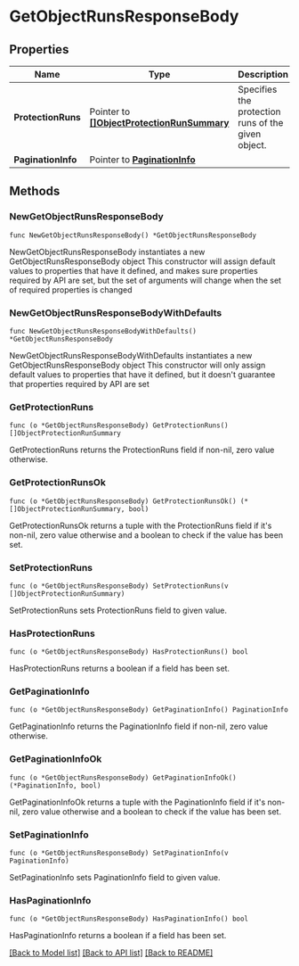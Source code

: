 # GetObjectRunsResponseBody

## Properties

Name | Type | Description | Notes
------------ | ------------- | ------------- | -------------
**ProtectionRuns** | Pointer to [**[]ObjectProtectionRunSummary**](ObjectProtectionRunSummary.md) | Specifies the protection runs of the given object. | [optional] 
**PaginationInfo** | Pointer to [**PaginationInfo**](PaginationInfo.md) |  | [optional] 

## Methods

### NewGetObjectRunsResponseBody

`func NewGetObjectRunsResponseBody() *GetObjectRunsResponseBody`

NewGetObjectRunsResponseBody instantiates a new GetObjectRunsResponseBody object
This constructor will assign default values to properties that have it defined,
and makes sure properties required by API are set, but the set of arguments
will change when the set of required properties is changed

### NewGetObjectRunsResponseBodyWithDefaults

`func NewGetObjectRunsResponseBodyWithDefaults() *GetObjectRunsResponseBody`

NewGetObjectRunsResponseBodyWithDefaults instantiates a new GetObjectRunsResponseBody object
This constructor will only assign default values to properties that have it defined,
but it doesn't guarantee that properties required by API are set

### GetProtectionRuns

`func (o *GetObjectRunsResponseBody) GetProtectionRuns() []ObjectProtectionRunSummary`

GetProtectionRuns returns the ProtectionRuns field if non-nil, zero value otherwise.

### GetProtectionRunsOk

`func (o *GetObjectRunsResponseBody) GetProtectionRunsOk() (*[]ObjectProtectionRunSummary, bool)`

GetProtectionRunsOk returns a tuple with the ProtectionRuns field if it's non-nil, zero value otherwise
and a boolean to check if the value has been set.

### SetProtectionRuns

`func (o *GetObjectRunsResponseBody) SetProtectionRuns(v []ObjectProtectionRunSummary)`

SetProtectionRuns sets ProtectionRuns field to given value.

### HasProtectionRuns

`func (o *GetObjectRunsResponseBody) HasProtectionRuns() bool`

HasProtectionRuns returns a boolean if a field has been set.

### GetPaginationInfo

`func (o *GetObjectRunsResponseBody) GetPaginationInfo() PaginationInfo`

GetPaginationInfo returns the PaginationInfo field if non-nil, zero value otherwise.

### GetPaginationInfoOk

`func (o *GetObjectRunsResponseBody) GetPaginationInfoOk() (*PaginationInfo, bool)`

GetPaginationInfoOk returns a tuple with the PaginationInfo field if it's non-nil, zero value otherwise
and a boolean to check if the value has been set.

### SetPaginationInfo

`func (o *GetObjectRunsResponseBody) SetPaginationInfo(v PaginationInfo)`

SetPaginationInfo sets PaginationInfo field to given value.

### HasPaginationInfo

`func (o *GetObjectRunsResponseBody) HasPaginationInfo() bool`

HasPaginationInfo returns a boolean if a field has been set.


[[Back to Model list]](../README.md#documentation-for-models) [[Back to API list]](../README.md#documentation-for-api-endpoints) [[Back to README]](../README.md)


